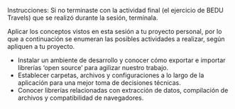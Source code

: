 Instrucciones: 
Si no terminaste con la actividad final (el ejercicio de BEDU Travels) que se realizó durante la sesión, termínala. 

Aplicar los conceptos vistos en esta sesión a tu proyecto personal, por lo que a continuación se enumeran las posibles actividades a realizar, según apliquen a tu proyecto.
- Instalar un ambiente de desarrollo y conocer cómo exportar e importar librerías ‘open source’ para agilizar nuestro trabajo.
- Establecer carpetas, archivos y configuraciones a lo largo de la aplicación para una mejor toma de decisiones técnicas.
- Conocer librerías relacionadas con extracción de datos, compilación de archivos y compatibilidad de navegadores.
